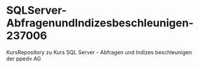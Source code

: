 # SQLServer-AbfragenundIndizesbeschleunigen-237006
KursRepository zu Kurs SQL Server - Abfragen und Indizes beschleunigen der ppedv AG
